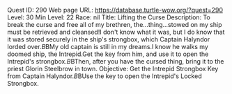Quest ID: 290
Web page URL: https://database.turtle-wow.org/?quest=290
Level: 30
Min Level: 22
Race: nil
Title: Lifting the Curse
Description: To break the curse and free all of my brethren, the...thing...stowed on my ship must be retrieved and cleansed!I don't know what it was, but I do know that it was stored securely in the ship's strongbox, which Captain Halyndor lorded over.$B$BMy old captain is still in my dreams.I know he walks my doomed ship, the Intrepid.Get the key from him, and use it to open the Intrepid's strongbox.$B$BThen, after you have the cursed thing, bring it to the priest Glorin Steelbrow in town.
Objective: Get the Intrepid Strongbox Key from Captain Halyndor.$B$BUse the key to open the Intrepid's Locked Strongbox.
